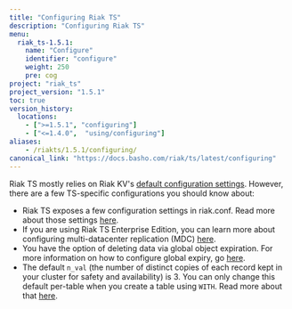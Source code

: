 ```yaml
---
title: "Configuring Riak TS"
description: "Configuring Riak TS"
menu:
  riak_ts-1.5.1:
    name: "Configure"
    identifier: "configure"
    weight: 250
    pre: cog
project: "riak_ts"
project_version: "1.5.1"
toc: true
version_history:
  locations:
    - [">=1.5.1", "configuring"]
    - ["<=1.4.0",  "using/configuring"]
aliases:
    - /riakts/1.5.1/configuring/
canonical_link: "https://docs.basho.com/riak/ts/latest/configuring"
---
```



[riakconf]: /riak/ts/1.5.1/configuring/riakconf/
[mdc]: /riak/ts/1.5.1/configuring/mdc/
[global expiry]: /riak/ts/1.5.1/configuring/global-object-expiration/
[kv config]: /riak/kv/2.2.0/configuring/reference
[WITH]: /riak/ts/1.5.1/using/creating-activating/#using-the-with-clause

Riak TS mostly relies on Riak KV's [default configuration settings][kv config]. However, there are a few TS-specific configurations you should know about:

* Riak TS exposes a few configuration settings in riak.conf. Read more about those settings [here][riakconf].
* If you are using Riak TS Enterprise Edition, you can learn more about configuring multi-datacenter replication (MDC) [here][mdc].
* You have the option of deleting data via global object expiration. For more information on how to configure global expiry, go [here][global expiry].
* The default `n_val` (the number of distinct copies of each record kept in your cluster for safety and availability) is 3. You can only change this default per-table when you create a table using `WITH`. Read more about that [here][WITH].

